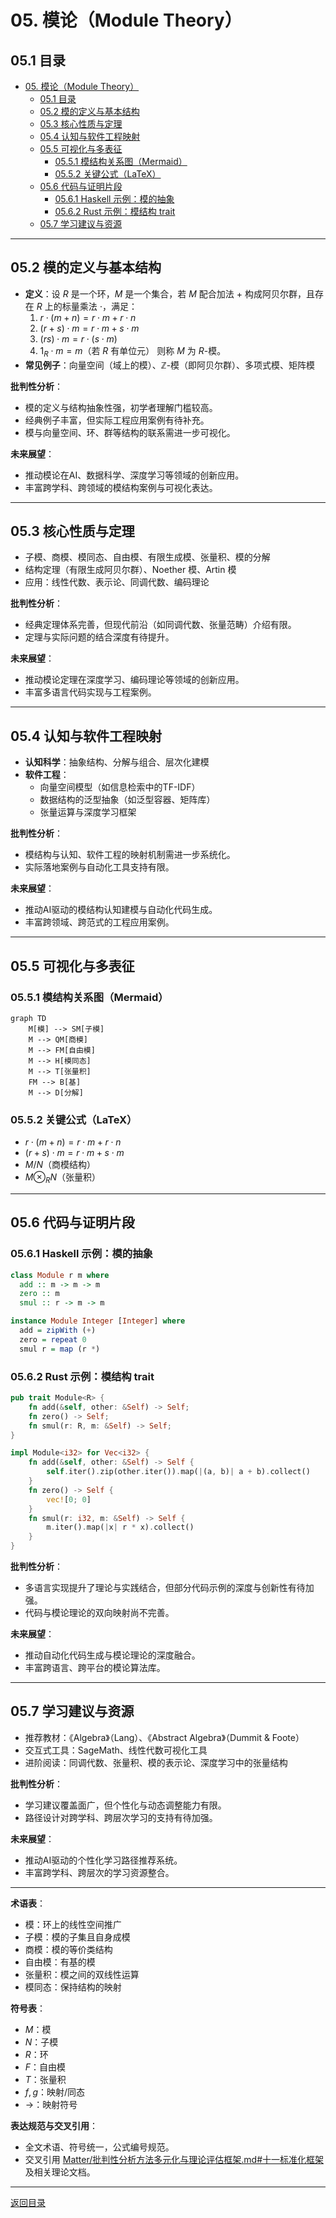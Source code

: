 # 05. 模论（Module Theory）

## 05.1 目录

- [05. 模论（Module Theory）](#05-模论module-theory)
  - [05.1 目录](#051-目录)
  - [05.2 模的定义与基本结构](#052-模的定义与基本结构)
  - [05.3 核心性质与定理](#053-核心性质与定理)
  - [05.4 认知与软件工程映射](#054-认知与软件工程映射)
  - [05.5 可视化与多表征](#055-可视化与多表征)
    - [05.5.1 模结构关系图（Mermaid）](#0551-模结构关系图mermaid)
    - [05.5.2 关键公式（LaTeX）](#0552-关键公式latex)
  - [05.6 代码与证明片段](#056-代码与证明片段)
    - [05.6.1 Haskell 示例：模的抽象](#0561-haskell-示例模的抽象)
    - [05.6.2 Rust 示例：模结构 trait](#0562-rust-示例模结构-trait)
  - [05.7 学习建议与资源](#057-学习建议与资源)

---

## 05.2 模的定义与基本结构

- **定义**：设 $R$ 是一个环，$M$ 是一个集合，若 $M$ 配合加法 $+$ 构成阿贝尔群，且存在 $R$ 上的标量乘法 $\cdot$，满足：
  1. $r \cdot (m + n) = r \cdot m + r \cdot n$
  2. $(r + s) \cdot m = r \cdot m + s \cdot m$
  3. $(rs) \cdot m = r \cdot (s \cdot m)$
  4. $1_R \cdot m = m$（若 $R$ 有单位元）
  则称 $M$ 为 $R$-模。
- **常见例子**：向量空间（域上的模）、$\mathbb{Z}$-模（即阿贝尔群）、多项式模、矩阵模

**批判性分析**：

- 模的定义与结构抽象性强，初学者理解门槛较高。
- 经典例子丰富，但实际工程应用案例有待补充。
- 模与向量空间、环、群等结构的联系需进一步可视化。

**未来展望**：

- 推动模论在AI、数据科学、深度学习等领域的创新应用。
- 丰富跨学科、跨领域的模结构案例与可视化表达。

---

## 05.3 核心性质与定理

- 子模、商模、模同态、自由模、有限生成模、张量积、模的分解
- 结构定理（有限生成阿贝尔群）、Noether 模、Artin 模
- 应用：线性代数、表示论、同调代数、编码理论

**批判性分析**：

- 经典定理体系完善，但现代前沿（如同调代数、张量范畴）介绍有限。
- 定理与实际问题的结合深度有待提升。

**未来展望**：

- 推动模论定理在深度学习、编码理论等领域的创新应用。
- 丰富多语言代码实现与工程案例。

---

## 05.4 认知与软件工程映射

- **认知科学**：抽象结构、分解与组合、层次化建模
- **软件工程**：
  - 向量空间模型（如信息检索中的TF-IDF）
  - 数据结构的泛型抽象（如泛型容器、矩阵库）
  - 张量运算与深度学习框架

**批判性分析**：

- 模结构与认知、软件工程的映射机制需进一步系统化。
- 实际落地案例与自动化工具支持有限。

**未来展望**：

- 推动AI驱动的模结构认知建模与自动化代码生成。
- 丰富跨领域、跨范式的工程应用案例。

---

## 05.5 可视化与多表征

### 05.5.1 模结构关系图（Mermaid）

```mermaid
graph TD
    M[模] --> SM[子模]
    M --> QM[商模]
    M --> FM[自由模]
    M --> H[模同态]
    M --> T[张量积]
    FM --> B[基]
    M --> D[分解]
```

### 05.5.2 关键公式（LaTeX）

- $r \cdot (m + n) = r \cdot m + r \cdot n$
- $(r + s) \cdot m = r \cdot m + s \cdot m$
- $M/N$（商模结构）
- $M \otimes_R N$（张量积）

---

## 05.6 代码与证明片段

### 05.6.1 Haskell 示例：模的抽象

```haskell
class Module r m where
  add :: m -> m -> m
  zero :: m
  smul :: r -> m -> m

instance Module Integer [Integer] where
  add = zipWith (+)
  zero = repeat 0
  smul r = map (r *)
```

### 05.6.2 Rust 示例：模结构 trait

```rust
pub trait Module<R> {
    fn add(&self, other: &Self) -> Self;
    fn zero() -> Self;
    fn smul(r: R, m: &Self) -> Self;
}

impl Module<i32> for Vec<i32> {
    fn add(&self, other: &Self) -> Self {
        self.iter().zip(other.iter()).map(|(a, b)| a + b).collect()
    }
    fn zero() -> Self {
        vec![0; 0]
    }
    fn smul(r: i32, m: &Self) -> Self {
        m.iter().map(|x| r * x).collect()
    }
}
```

**批判性分析**：

- 多语言实现提升了理论与实践结合，但部分代码示例的深度与创新性有待加强。
- 代码与模论理论的双向映射尚不完善。

**未来展望**：

- 推动自动化代码生成与模论理论的深度融合。
- 丰富跨语言、跨平台的模论算法库。

---

## 05.7 学习建议与资源

- 推荐教材：《Algebra》（Lang）、《Abstract Algebra》（Dummit & Foote）
- 交互式工具：SageMath、线性代数可视化工具
- 进阶阅读：同调代数、张量积、模的表示论、深度学习中的张量结构

**批判性分析**：

- 学习建议覆盖面广，但个性化与动态调整能力有限。
- 路径设计对跨学科、跨层次学习的支持有待加强。

**未来展望**：

- 推动AI驱动的个性化学习路径推荐系统。
- 丰富跨学科、跨层次的学习资源整合。

---

**术语表**：

- 模：环上的线性空间推广
- 子模：模的子集且自身成模
- 商模：模的等价类结构
- 自由模：有基的模
- 张量积：模之间的双线性运算
- 模同态：保持结构的映射

**符号表**：

- $M$：模
- $N$：子模
- $R$：环
- $F$：自由模
- $T$：张量积
- $f, g$：映射/同态
- $\to$：映射符号

**表达规范与交叉引用**：

- 全文术语、符号统一，公式编号规范。
- 交叉引用 [Matter/批判性分析方法多元化与理论评估框架.md#十一标准化框架](../../../Matter/批判性分析方法多元化与理论评估框架.md#十一标准化框架) 及相关理论文档。

---

[返回目录](#051-目录)
